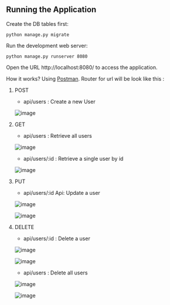 ## Running the Application

Create the DB tables first:
```
python manage.py migrate
```
Run the development web server:
```
python manage.py runserver 8080
```
Open the URL http://localhost:8080/ to access the application.

How it works? Using [Postman](https://www.postman.com/downloads/).
Router for url will be look like this :
1. POST
   - api/users : Create a new User
 
   ![image](https://user-images.githubusercontent.com/82569123/197674215-33be95c8-f40c-4966-9ebe-6076eebd0cae.png)


2. GET
   -  api/users : Retrieve all users
   
   ![image](https://user-images.githubusercontent.com/82569123/197674327-22ff5c1c-0b4b-4852-ab22-420ccd8fd8c5.png)

   -  api/users/:id : Retrieve a single user by id
   
   ![image](https://user-images.githubusercontent.com/82569123/197674400-2249fe13-d5af-425c-8b2b-784e89ba7b41.png)
   
   
3. PUT
   -  api/users/:id Api: Update a user
   
   ![image](https://user-images.githubusercontent.com/82569123/197674893-a05f80a4-2124-4a1a-8444-8f06634ea0d4.png)
   
   ![image](https://user-images.githubusercontent.com/82569123/197674999-465a3ad1-d555-484d-a539-6b047b21f479.png)


4. DELETE
   -  api/users/:id : Delete a user
    
   ![image](https://user-images.githubusercontent.com/82569123/197675157-372e8727-e3af-44ca-b50d-98ef74fcc4a8.png)
    
   ![image](https://user-images.githubusercontent.com/82569123/197675262-f604466b-135b-4ba8-b66b-06d1b92de172.png)

   -  api/users : Delete all users 
    
   ![image](https://user-images.githubusercontent.com/82569123/197675339-9b16e9c1-965c-47ea-b4c0-43af20ac64ce.png)
    
   ![image](https://user-images.githubusercontent.com/82569123/197675396-26062cda-fac3-4880-8f44-a87e03d8b72d.png)
